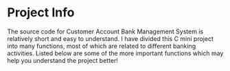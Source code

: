# Project Info

The source code for Customer Account Bank Management System is relatively short and easy to understand. I have divided this C mini project into many functions, 
most of which are related to different banking activities. Listed below are some of the more important functions which may help you understand the project better!
